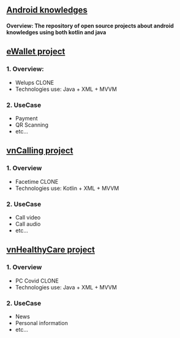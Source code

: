 ## [Android knowledges](https://github.com/williamvietnam/android/tree/main/android-knowledges) 
#### Overview: The repository of open source projects about android knowledges using both kotlin and java

## [eWallet project](https://github.com/williamvietnam/android/tree/main/eWallet)
### 1. Overview:
- Welups CLONE
- Technologies use: Java + XML + MVVM

### 2. UseCase
- Payment
- QR Scanning
- etc...

## [vnCalling project](https://github.com/williamvietnam/android/tree/main/vnCalling)
### 1. Overview
- Facetime CLONE
- Technologies use: Kotlin + XML + MVVM

### 2. UseCase
- Call video
- Call audio
- etc...

## [vnHealthyCare project](https://github.com/williamvietnam/android/tree/main/vnHealthyCare)
### 1. Overview
- PC Covid CLONE
- Technologies use: Java + XML + MVVM

### 2. UseCase
- News
- Personal information
- etc...